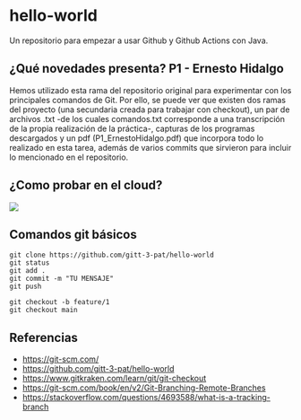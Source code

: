 # hello-world

Un repositorio para empezar a usar Github y Github Actions con Java.

## ¿Qué novedades presenta? P1 - Ernesto Hidalgo

Hemos utilizado esta rama del repositorio original para experimentar con los principales comandos de Git. Por ello, se puede
ver que existen dos ramas del proyecto (una secundaria creada para trabajar con checkout), un par de archivos .txt -de los cuales
comandos.txt corresponde a una transcripción de la propia realización de la práctica-, capturas de los programas descargados y un pdf (P1_ErnestoHidalgo.pdf) que incorpora todo lo realizado en esta tarea, además de varios commits que sirvieron para incluir lo mencionado en el repositorio.

## ¿Como probar en el cloud?

[![](https://gitpod.io/button/open-in-gitpod.svg)](https://gitpod.io/#https://github.com/gitt-3-pat/hello-world)

## Comandos git básicos

```
git clone https://github.com/gitt-3-pat/hello-world
git status
git add .
git commit -m "TU MENSAJE"
git push

git checkout -b feature/1
git checkout main
```

## Referencias

- https://git-scm.com/
- https://github.com/gitt-3-pat/hello-world
- https://www.gitkraken.com/learn/git/git-checkout
- https://git-scm.com/book/en/v2/Git-Branching-Remote-Branches
- https://stackoverflow.com/questions/4693588/what-is-a-tracking-branch
